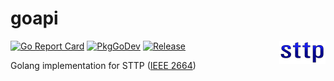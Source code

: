 # goapi

<img align="right" src="img/sttp.png">

[![Go Report Card](https://goreportcard.com/badge/github.com/sttp/goapi?style=flat-square)](https://goreportcard.com/report/github.com/sttp/goapi)
[![PkgGoDev](https://pkg.go.dev/badge/github.com/sttp/goapi)](https://pkg.go.dev/github.com/sttp/goapi)
[![Release](https://img.shields.io/github/release/sttp/goapi.svg?style=flat-square)](https://github.com/sttp/goapi/releases/latest)

Golang implementation for STTP ([IEEE 2664](https://standards.ieee.org/project/2664.html))
